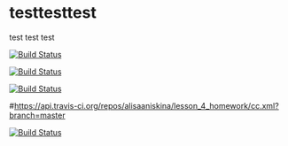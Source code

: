 # testtesttest

test
test
test


[![Build Status](https://travis-ci.org/rnaryala/testtesttest.svg?branch=master)](https://travis-ci.org/rnaryala/testtesttest)

[![Build Status](https://travis-ci.org/rnaryala/testtesttest.svg?branch=master)](https://travis-ci.org/rnaryala/testtesttest)

[![Build Status](https://travis-ci.org/alisaaniskina/lesson_4_homework.svg?branch=lion_final_state_machine)](https://travis-ci.org/alisaaniskina/lesson_4_homework)

#https://api.travis-ci.org/repos/alisaaniskina/lesson_4_homework/cc.xml?branch=master


[![Build Status](https://travis-ci.org/rnaryala/testtesttest.svg?branch=master)](https://travis-ci.org/rnaryala/testtesttest)
